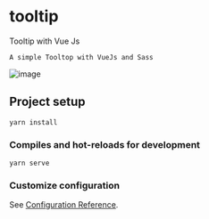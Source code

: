 # tooltip
Tooltip with Vue Js
```
A simple Tooltop with VueJs and Sass
```
![image](https://i.postimg.cc/jS7rmsZQ/CPT2301111526-1202x932.gif)

## Project setup
```
yarn install
```

### Compiles and hot-reloads for development
```
yarn serve
```

### Customize configuration
See [Configuration Reference](https://cli.vuejs.org/config/).

